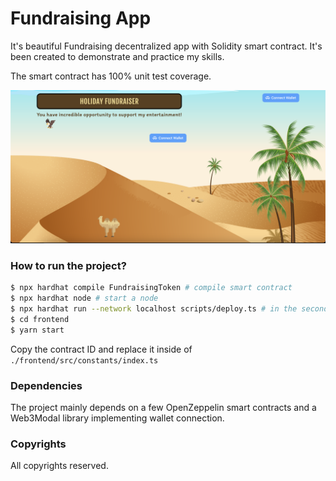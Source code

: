 # Fundraising App

It's beautiful Fundraising decentralized app with Solidity smart contract. It's been created to demonstrate and practice my skills.

The smart contract has 100% unit test coverage.

![Screenshot](./docs/screen.png "Screenshot")

### How to run the project?

```bash
$ npx hardhat compile FundraisingToken # compile smart contract
$ npx hardhat node # start a node
$ npx hardhat run --network localhost scripts/deploy.ts # in the second terminal
$ cd frontend
$ yarn start
```

Copy the contract ID and replace it inside of `./frontend/src/constants/index.ts`

### Dependencies

The project mainly depends on a few OpenZeppelin smart contracts and a Web3Modal library implementing wallet connection.

### Copyrights

All copyrights reserved.
